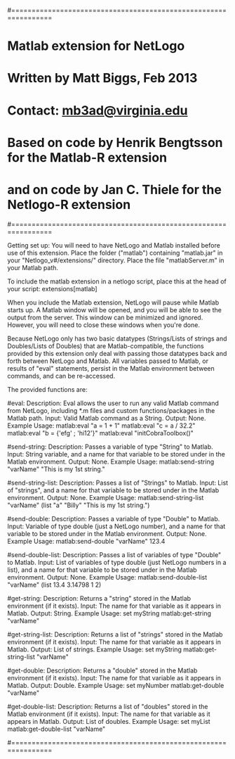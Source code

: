#================================================================
#
#  Matlab extension for NetLogo
#   Written by Matt Biggs, Feb 2013
#   Contact: mb3ad@virginia.edu
#
#	Based on code by Henrik Bengtsson for the Matlab-R extension
#   and on code by Jan C. Thiele for the Netlogo-R extension
#================================================================

Getting set up:
You will need to have NetLogo and Matlab installed before use of this extension. 
Place the folder ("matlab") containing "matlab.jar" in your "Netlogo_v#/extensions/" directory.
Place the file "matlabServer.m" in your Matlab path.

To include the matlab extension in a netlogo script, place this at the head of your script:
	extensions[matlab]

When you include the Matlab extension, NetLogo will pause while Matlab starts up. A Matlab
window will be opened, and you will be able to see the output from the server. This window 
can be minimized and ignored. However, you will need to close these windows when you're done.

Because NetLogo only has two basic datatypes (Strings/Lists of strings and Doubles/Lists of Doubles) that are 
Matlab-compatible, the functions provided by this extension only deal with passing those 
datatypes back and forth between NetLogo and Matlab. All variables passed to Matlab, or results of "eval" 
statements, persist in the Matlab environment between commands, and can be re-accessed. 

The provided functions are:

#eval:
Description: Eval allows the user to run any valid Matlab command from NetLogo, including 
			 *.m files and custom functions/packages in the Matlab path. 
Input: Valid Matlab command as a String.
Output: None.
Example Usage: 
	matlab:eval "a = 1 + 1"
	matlab:eval "c = a / 32.2"
	matlab:eval "b = {'efg' ; 'hi12'}"
	matlab:eval "initCobraToolbox()"
	
	
#send-string:
Description: Passes a variable of type "String" to Matlab.
Input: String variable, and a name for that variable to be stored under in the Matlab environment.
Output: None.
Example Usage: 
	matlab:send-string "varName" "This is my 1st string."
	
	
#send-string-list:
Description: Passes a list of "Strings" to Matlab.
Input: List of "strings", and a name for that variable to be stored under in the Matlab environment.
Output: None.
Example Usage: 
	matlab:send-string-list "varName" (list "a" "Billy" "This is my 1st string.")

	
#send-double:
Description: Passes a variable of type "Double" to Matlab.
Input: Variable of type double (just a NetLogo number), and a name for that variable to be stored 
	   under in the Matlab environment.
Output: None.
Example Usage: 
	matlab:send-double "varName" 123.4
	
	
#send-double-list:
Description: Passes a list of variables of type "Double" to Matlab.
Input: List of variables of type double (just NetLogo numbers in a list), and a name for that variable to be stored 
	   under in the Matlab environment.
Output: None.
Example Usage: 
	matlab:send-double-list "varName" (list 13.4 3.14798 1 2)
	
	
#get-string:
Description: Returns a "string" stored in the Matlab environment (if it exists).
Input: The name for that variable as it appears in Matlab.
Output: String.
Example Usage: 
	set myString matlab:get-string "varName"
	
	
#get-string-list:
Description: Returns a list of "strings" stored in the Matlab environment (if it exists).
Input: The name for that variable as it appears in Matlab.
Output: List of strings.
Example Usage: 
	set myString matlab:get-string-list "varName"
	
	
#get-double:
Description: Returns a "double" stored in the Matlab environment (if it exists).
Input: The name for that variable as it appears in Matlab.
Output: Double.
Example Usage: 
	set myNumber matlab:get-double "varName"
	
	
#get-double-list:
Description: Returns a list of "doubles" stored in the Matlab environment (if it exists).
Input: The name for that variable as it appears in Matlab.
Output: List of doubles.
Example Usage: 
	set myList matlab:get-double-list "varName"
	
#================================================================	
